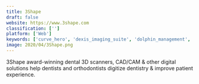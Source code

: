 ```yaml
---
title: 3Shape
draft: false 
website: https://www.3shape.com
classification: ['']
platform: ['Web']
keywords: ['curve_hero', 'dexis_imaging_suite', 'dolphin_management', 'edge_imaging', 'imagexl', 'invivo', 'invivo5', 'mogo', 'mediasuite_digital_imaging_software', 'sidexis_4', 'total_dental', 'tx_studio', 'vixwin_platinum']
image: 2020/04/3Shape.png
---
```

3Shape award-winning dental 3D scanners, CAD/CAM & other digital solutions help dentists and orthodontists digitize dentistry & improve patient experience.